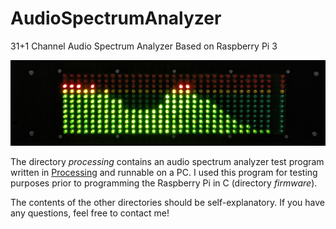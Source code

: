 # AudioSpectrumAnalyzer
31+1 Channel Audio Spectrum Analyzer Based on Raspberry Pi 3

![Audio Spectrum Analyzer in Action](https://github.com/yildi1337/AudioSpectrumAnalyzer/blob/master/pictures/led_matrix_running_device.jpg)

The directory *processing* contains an audio spectrum analyzer test program written in [Processing](https://processing.org/) and runnable on a PC. I used this program for testing purposes prior to programming the Raspberry Pi in C (directory *firmware*).

The contents of the other directories should be self-explanatory. If you have any questions, feel free to contact me!